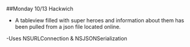 ##Monday 10/13 Hackwich

- A tableview filled with super heroes and information about them has been pulled from a json file located online.

-Uses NSURLConnection & NSJSONSerialization